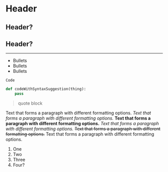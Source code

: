# Header

## Header?

Header?
----

_____

- Bullets
- Bullets
- Bullets

```
Code
```

```Python
def codeWithSyntaxSuggestion(thing):
    pass
```

> quote block
> 

Text that forms a paragraph with different formatting options. *Text that forms a paragraph with different formatting options.* **Text that forms a paragraph with different formatting options.** _Text that forms a paragraph with different formatting options._ ~~Text that forms a paragraph with different formatting options.~~ Text that forms a paragraph with different formatting options. 

<script>alert("This is bad and you should feel bad?")</script>

1. One
2. Two
3. Three
3. Four?


